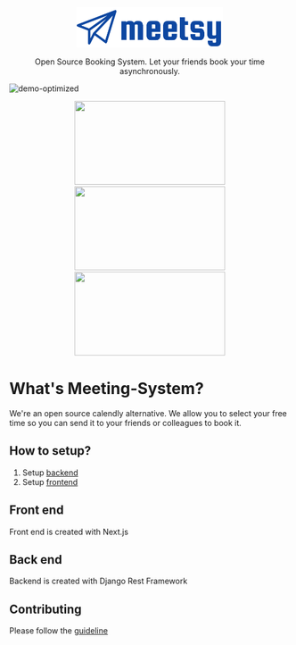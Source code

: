 <p align="center">
  <p align="center">
    <a href="#" target="_blank">
      <img src="./frontend/public/images/meetsy_logo.png" alt="Meeting-System" height="72">
    </a>
  </p>
  <p align="center">
	Open Source Booking System. Let your friends book your time asynchronously.
  </p>
</p>

![demo-optimized](https://github.com/techminer95/Meeting-System/raw/master/docs/demo-optimized.gif)

<p align="center">
  <img src="https://github.com/techminer95/Meeting-System/raw/master/docs/screenshots/screenshot1.png" width="270" height="150">
  <img src="https://github.com/techminer95/Meeting-System/raw/master/docs/screenshots/screenshot2.png" width="270" height="150">
  <img src="https://github.com/techminer95/Meeting-System/raw/master/docs/screenshots/screenshot3.png" width="270" height="150">
</p>


# What's Meeting-System?

We're an open source calendly alternative. We allow you to select your free time so you can send it to your friends or colleagues to book it.

## How to setup?

1. Setup [backend](./api/README.md)
2. Setup [frontend](./frontend/README.md)

## Front end
Front end is created with Next.js

## Back end

Backend is created with Django Rest Framework


## Contributing
Please follow the [guideline](./CONTRIBUTING.md)

